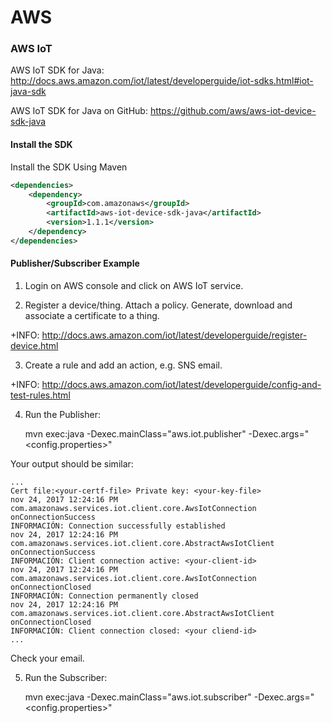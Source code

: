 # AWS

### AWS IoT
AWS IoT SDK for Java: http://docs.aws.amazon.com/iot/latest/developerguide/iot-sdks.html#iot-java-sdk

AWS IoT SDK for Java on GitHub: https://github.com/aws/aws-iot-device-sdk-java

#### Install the SDK
Install the SDK Using Maven

```XML
<dependencies>
    <dependency>
        <groupId>com.amazonaws</groupId>
        <artifactId>aws-iot-device-sdk-java</artifactId>
        <version>1.1.1</version>
    </dependency>
</dependencies>
```

#### Publisher/Subscriber Example

1. Login on AWS console and click on AWS IoT service.

2. Register a device/thing. Attach a policy. Generate, download and associate a certificate to a thing.

+INFO: http://docs.aws.amazon.com/iot/latest/developerguide/register-device.html

3. Create a rule and add an action, e.g. SNS email.

+INFO: http://docs.aws.amazon.com/iot/latest/developerguide/config-and-test-rules.html

4. Run the Publisher:


    mvn exec:java -Dexec.mainClass="aws.iot.publisher" -Dexec.args="<config.properties>"
   
Your output should be similar: 

    ...
    Cert file:<your-certf-file> Private key: <your-key-file>
    nov 24, 2017 12:24:16 PM com.amazonaws.services.iot.client.core.AwsIotConnection onConnectionSuccess
    INFORMACIÓN: Connection successfully established
    nov 24, 2017 12:24:16 PM com.amazonaws.services.iot.client.core.AbstractAwsIotClient onConnectionSuccess
    INFORMACIÓN: Client connection active: <your-client-id>
    nov 24, 2017 12:24:16 PM com.amazonaws.services.iot.client.core.AwsIotConnection onConnectionClosed
    INFORMACIÓN: Connection permanently closed
    nov 24, 2017 12:24:16 PM com.amazonaws.services.iot.client.core.AbstractAwsIotClient onConnectionClosed
    INFORMACIÓN: Client connection closed: <your cliend-id>
    ...

Check your email.
    
5. Run the Subscriber:


    mvn exec:java -Dexec.mainClass="aws.iot.subscriber" -Dexec.args="<config.properties>"
